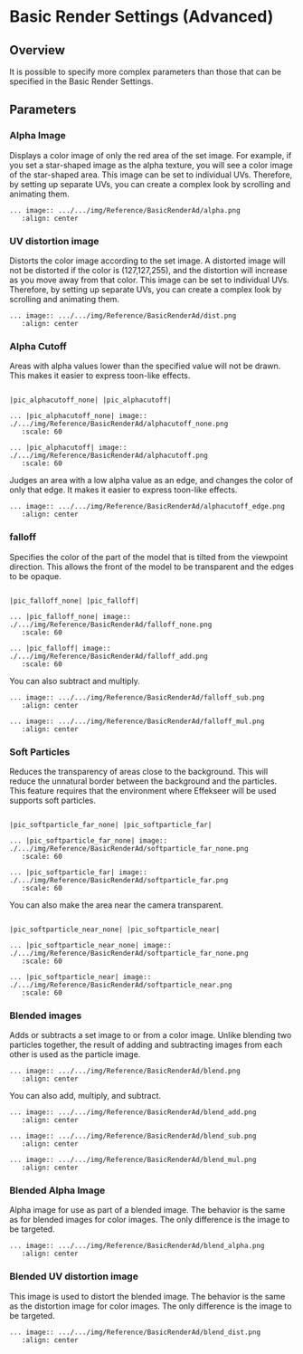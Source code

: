 # Basic Render Settings (Advanced)

## Overview

It is possible to specify more complex parameters than those that can be specified in the Basic Render Settings.

## Parameters

### Alpha Image

Displays a color image of only the red area of the set image.
For example, if you set a star-shaped image as the alpha texture, you will see a color image of the star-shaped area.
This image can be set to individual UVs.
Therefore, by setting up separate UVs, you can create a complex look by scrolling and animating them.

````eval_rst
... image:: .../.../img/Reference/BasicRenderAd/alpha.png
   :align: center
````

### UV distortion image

Distorts the color image according to the set image.
A distorted image will not be distorted if the color is (127,127,255), and the distortion will increase as you move away from that color.
This image can be set to individual UVs.
Therefore, by setting up separate UVs, you can create a complex look by scrolling and animating them.

````eval_rst
... image:: .../.../img/Reference/BasicRenderAd/dist.png
   :align: center
````

### Alpha Cutoff

Areas with alpha values lower than the specified value will not be drawn.
This makes it easier to express toon-like effects.

````eval_rst

|pic_alphacutoff_none| |pic_alphacutoff|

... |pic_alphacutoff_none| image:: ./.../img/Reference/BasicRenderAd/alphacutoff_none.png
   :scale: 60

... |pic_alphacutoff| image:: ./.../img/Reference/BasicRenderAd/alphacutoff.png
   :scale: 60

````

Judges an area with a low alpha value as an edge, and changes the color of only that edge.
It makes it easier to express toon-like effects.

````eval_rst
... image:: .../.../img/Reference/BasicRenderAd/alphacutoff_edge.png
   :align: center
````

### falloff

Specifies the color of the part of the model that is tilted from the viewpoint direction.
This allows the front of the model to be transparent and the edges to be opaque.



````eval_rst

|pic_falloff_none| |pic_falloff|

... |pic_falloff_none| image:: ./.../img/Reference/BasicRenderAd/falloff_none.png
   :scale: 60

... |pic_falloff| image:: ./.../img/Reference/BasicRenderAd/falloff_add.png
   :scale: 60

````

You can also subtract and multiply.

````eval_rst
... image:: .../.../img/Reference/BasicRenderAd/falloff_sub.png
   :align: center
````

````eval_rst
... image:: .../.../img/Reference/BasicRenderAd/falloff_mul.png
   :align: center
````


### Soft Particles

Reduces the transparency of areas close to the background.
This will reduce the unnatural border between the background and the particles.
This feature requires that the environment where Effekseer will be used supports soft particles.

````eval_rst

|pic_softparticle_far_none| |pic_softparticle_far|

... |pic_softparticle_far_none| image:: ./.../img/Reference/BasicRenderAd/softparticle_far_none.png
   :scale: 60

... |pic_softparticle_far| image:: ./.../img/Reference/BasicRenderAd/softparticle_far.png
   :scale: 60

````

You can also make the area near the camera transparent.

````eval_rst

|pic_softparticle_near_none| |pic_softparticle_near|

... |pic_softparticle_near_none| image:: ./.../img/Reference/BasicRenderAd/softparticle_far_none.png
   :scale: 60

... |pic_softparticle_near| image:: ./.../img/Reference/BasicRenderAd/softparticle_near.png
   :scale: 60

````

### Blended images

Adds or subtracts a set image to or from a color image.
Unlike blending two particles together, the result of adding and subtracting images from each other is used as the particle image.

````eval_rst
... image:: .../.../img/Reference/BasicRenderAd/blend.png
   :align: center
````

You can also add, multiply, and subtract.

````eval_rst
... image:: .../.../img/Reference/BasicRenderAd/blend_add.png
   :align: center
````

````eval_rst
... image:: .../.../img/Reference/BasicRenderAd/blend_sub.png
   :align: center
````

````eval_rst
... image:: .../.../img/Reference/BasicRenderAd/blend_mul.png
   :align: center
````

### Blended Alpha Image

Alpha image for use as part of a blended image.
The behavior is the same as for blended images for color images.
The only difference is the image to be targeted.

````eval_rst
... image:: .../.../img/Reference/BasicRenderAd/blend_alpha.png
   :align: center
````

### Blended UV distortion image

This image is used to distort the blended image.
The behavior is the same as the distortion image for color images.
The only difference is the image to be targeted.

````eval_rst
... image:: .../.../img/Reference/BasicRenderAd/blend_dist.png
   :align: center
````
